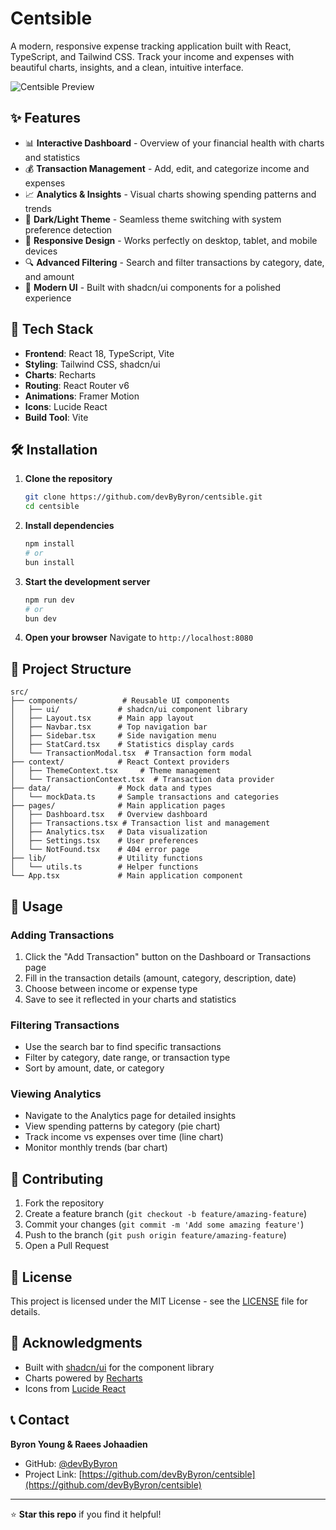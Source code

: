 ﻿# Centsible

A modern, responsive expense tracking application built with React, TypeScript, and Tailwind CSS. Track your income and expenses with beautiful charts, insights, and a clean, intuitive interface.

![Centsible Preview](https://via.placeholder.com/800x400/10b981/ffffff?text=Centsible+Expense+Tracker)

## ✨ Features

- 📊 **Interactive Dashboard** - Overview of your financial health with charts and statistics
- 💰 **Transaction Management** - Add, edit, and categorize income and expenses
- 📈 **Analytics & Insights** - Visual charts showing spending patterns and trends
- 🎨 **Dark/Light Theme** - Seamless theme switching with system preference detection
- 📱 **Responsive Design** - Works perfectly on desktop, tablet, and mobile devices
- 🔍 **Advanced Filtering** - Search and filter transactions by category, date, and amount
- 🎯 **Modern UI** - Built with shadcn/ui components for a polished experience

## 🚀 Tech Stack

- **Frontend**: React 18, TypeScript, Vite
- **Styling**: Tailwind CSS, shadcn/ui
- **Charts**: Recharts
- **Routing**: React Router v6
- **Animations**: Framer Motion
- **Icons**: Lucide React
- **Build Tool**: Vite

## 🛠️ Installation

1. **Clone the repository**
   ```bash
   git clone https://github.com/devByByron/centsible.git
   cd centsible
   ```

2. **Install dependencies**
   ```bash
   npm install
   # or
   bun install
   ```

3. **Start the development server**
   ```bash
   npm run dev
   # or
   bun dev
   ```

4. **Open your browser**
   Navigate to `http://localhost:8080`

## 📁 Project Structure

```
src/
├── components/          # Reusable UI components
│   ├── ui/             # shadcn/ui component library
│   ├── Layout.tsx      # Main app layout
│   ├── Navbar.tsx      # Top navigation bar
│   ├── Sidebar.tsx     # Side navigation menu
│   ├── StatCard.tsx    # Statistics display cards
│   └── TransactionModal.tsx  # Transaction form modal
├── context/            # React Context providers
│   ├── ThemeContext.tsx     # Theme management
│   └── TransactionContext.tsx  # Transaction data provider
├── data/               # Mock data and types
│   └── mockData.ts     # Sample transactions and categories
├── pages/              # Main application pages
│   ├── Dashboard.tsx   # Overview dashboard
│   ├── Transactions.tsx # Transaction list and management
│   ├── Analytics.tsx   # Data visualization
│   ├── Settings.tsx    # User preferences
│   └── NotFound.tsx    # 404 error page
├── lib/                # Utility functions
│   └── utils.ts        # Helper functions
└── App.tsx             # Main application component
```

## 🎯 Usage

### Adding Transactions
1. Click the "Add Transaction" button on the Dashboard or Transactions page
2. Fill in the transaction details (amount, category, description, date)
3. Choose between income or expense type
4. Save to see it reflected in your charts and statistics

### Filtering Transactions
- Use the search bar to find specific transactions
- Filter by category, date range, or transaction type
- Sort by amount, date, or category

### Viewing Analytics
- Navigate to the Analytics page for detailed insights
- View spending patterns by category (pie chart)
- Track income vs expenses over time (line chart)
- Monitor monthly trends (bar chart)

## 🤝 Contributing

1. Fork the repository
2. Create a feature branch (`git checkout -b feature/amazing-feature`)
3. Commit your changes (`git commit -m 'Add some amazing feature'`)
4. Push to the branch (`git push origin feature/amazing-feature`)
5. Open a Pull Request

## 📄 License

This project is licensed under the MIT License - see the [LICENSE](LICENSE) file for details.

## 🙏 Acknowledgments

- Built with [shadcn/ui](https://ui.shadcn.com/) for the component library
- Charts powered by [Recharts](https://recharts.org/)
- Icons from [Lucide React](https://lucide.dev/)

## 📞 Contact

**Byron Young & Raees Johaadien**

- GitHub: [@devByByron](https://github.com/devByByron)
- Project Link: [https://github.com/devByByron/centsible](https://github.com/devByByron/centsible)

---

⭐ **Star this repo** if you find it helpful!
